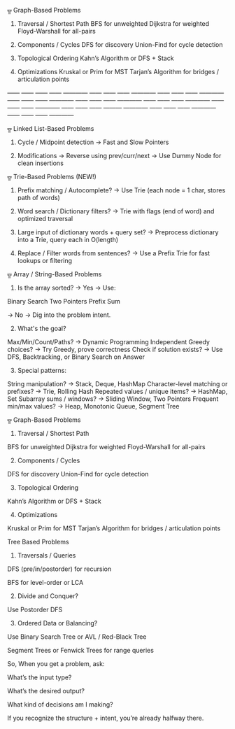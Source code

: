 
 ╦ Graph-Based Problems

1. Traversal / Shortest Path
 BFS for unweighted
 Dijkstra for weighted
 Floyd-Warshall for all-pairs

2. Components / Cycles
 DFS for discovery
 Union-Find for cycle detection

3. Topological Ordering
 Kahn’s Algorithm or DFS + Stack

4. Optimizations
 Kruskal or Prim for MST
 Tarjan’s Algorithm for bridges / articulation points

—— —— —— —— ———— —— —— —— ———— —— —— —— ———— —— —— —— ———— —— —— —— ———— —— —— —— ———— —— —— —— ———— —— —— —— ——— ———— —— —— —— ———— —— —— —— ————


 ╦ Linked List-Based Problems

1. Cycle / Midpoint detection
→ Fast and Slow Pointers

2. Modifications
→ Reverse using prev/curr/next
→ Use Dummy Node for clean insertions

 ╦ Trie-Based Problems (NEW!)

1. Prefix matching / Autocomplete?
→ Use Trie (each node = 1 char, stores path of words)

2. Word search / Dictionary filters?
→ Trie with flags (end of word) and optimized traversal

3. Large input of dictionary words + query set?
→ Preprocess dictionary into a Trie, query each in O(length)

4. Replace / Filter words from sentences?
→ Use a Prefix Trie for fast lookups or filtering

 ╦ Array / String-Based Problems

1. Is the array sorted?
→ Yes → Use:

 Binary Search
 Two Pointers
 Prefix Sum

→ No → Dig into the problem intent.

2. What's the goal?

 Max/Min/Count/Paths? → Dynamic Programming
 Independent Greedy choices? → Try Greedy, prove correctness
 Check if solution exists? → Use DFS, Backtracking, or Binary Search on Answer

3. Special patterns:

 String manipulation? → Stack, Deque, HashMap
 Character-level matching or prefixes? → Trie, Rolling Hash
 Repeated values / unique items? → HashMap, Set
 Subarray sums / windows? → Sliding Window, Two Pointers
 Frequent min/max values? → Heap, Monotonic Queue, Segment Tree

 ╦ Graph-Based Problems

1. Traversal / Shortest Path

 BFS for unweighted
 Dijkstra for weighted
 Floyd-Warshall for all-pairs

2. Components / Cycles

 DFS for discovery
 Union-Find for cycle detection

3. Topological Ordering

 Kahn’s Algorithm or DFS + Stack

4. Optimizations

 Kruskal or Prim for MST
 Tarjan’s Algorithm for bridges / articulation points

  Tree Based Problems
1. Traversals / Queries

 DFS (pre/in/postorder) for recursion

 BFS for level-order or LCA

2. Divide and Conquer?

 Use Postorder DFS

3. Ordered Data or Balancing?

 Use Binary Search Tree or AVL / Red-Black Tree

 Segment Trees or Fenwick Trees for range queries

So, When you get a problem, ask:

What’s the input type?

What’s the desired output?

What kind of decisions am I making?

If you recognize the structure + intent, you’re already halfway there.